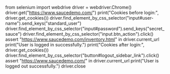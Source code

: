 from selenium import webdrive
driver = webdriver.Chrome()
driver.get("https://www.saucedemo.com/")
print("Cookies before login:", driver.get_cookies())
driver.find_element_by_css_selector("input#user-name").send_keys("standard_user")
driver.find_element_by_css_selector("input#password").send_keys("secret_sauce")
driver.find_element_by_css_selector("input.btn_action").click()
assert "https://www.saucedemo.com/inventory.html" in driver.current_url
print("User is logged in successfully.")
print("Cookies after login:", driver.get_cookies())
driver.find_element_by_css_selector("button#logout_sidebar_link").click()
assert "https://www.saucedemo.com/" in driver.current_url
print("User is logged out successfully.")
driver.close
